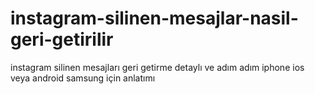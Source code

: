 # instagram-silinen-mesajlar-nasil-geri-getirilir
instagram silinen mesajları geri getirme detaylı ve adım adım iphone ios veya android samsung için anlatımı
